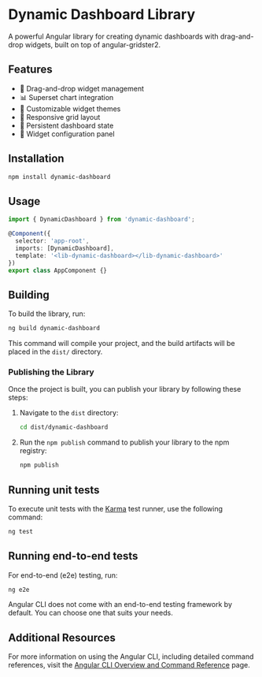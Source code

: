 # Dynamic Dashboard Library

A powerful Angular library for creating dynamic dashboards with drag-and-drop widgets, built on top of angular-gridster2.

## Features

- 🎯 Drag-and-drop widget management
- 📊 Superset chart integration
- 🎨 Customizable widget themes
- 📱 Responsive grid layout
- 💾 Persistent dashboard state
- 🔧 Widget configuration panel

## Installation

```bash
npm install dynamic-dashboard
```

## Usage

```typescript
import { DynamicDashboard } from 'dynamic-dashboard';

@Component({
  selector: 'app-root',
  imports: [DynamicDashboard],
  template: '<lib-dynamic-dashboard></lib-dynamic-dashboard>'
})
export class AppComponent {}
```

## Building

To build the library, run:

```bash
ng build dynamic-dashboard
```

This command will compile your project, and the build artifacts will be placed in the `dist/` directory.

### Publishing the Library

Once the project is built, you can publish your library by following these steps:

1. Navigate to the `dist` directory:
   ```bash
   cd dist/dynamic-dashboard
   ```

2. Run the `npm publish` command to publish your library to the npm registry:
   ```bash
   npm publish
   ```

## Running unit tests

To execute unit tests with the [Karma](https://karma-runner.github.io) test runner, use the following command:

```bash
ng test
```

## Running end-to-end tests

For end-to-end (e2e) testing, run:

```bash
ng e2e
```

Angular CLI does not come with an end-to-end testing framework by default. You can choose one that suits your needs.

## Additional Resources

For more information on using the Angular CLI, including detailed command references, visit the [Angular CLI Overview and Command Reference](https://angular.dev/tools/cli) page.
